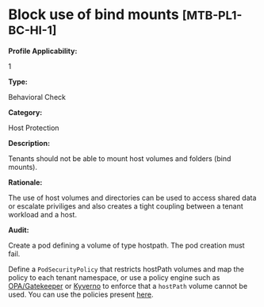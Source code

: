 # Block use of bind mounts <small>[MTB-PL1-BC-HI-1] </small>

**Profile Applicability:**

1

**Type:**

Behavioral Check

**Category:**

Host Protection

**Description:**

Tenants should not be able to mount host volumes and folders (bind mounts).

**Rationale:**

The use of host volumes and directories can be used to access shared data or escalate priviliges and also creates a tight coupling between a tenant workload and a host.

**Audit:**

Create a pod defining a volume of type hostpath. The pod creation must fail.

Define a `PodSecurityPolicy` that restricts hostPath volumes and map the policy to each tenant namespace, or use a policy engine such as [OPA/Gatekeeper](https://github.com/open-policy-agent/gatekeeper) or [Kyverno](https://kyverno.io) to enforce that a `hostPath` volume cannot be used. You can use the policies present [here](https://github.com/kubernetes-sigs/multi-tenancy/tree/master/benchmarks/kubectl-mtb/test/policies).

